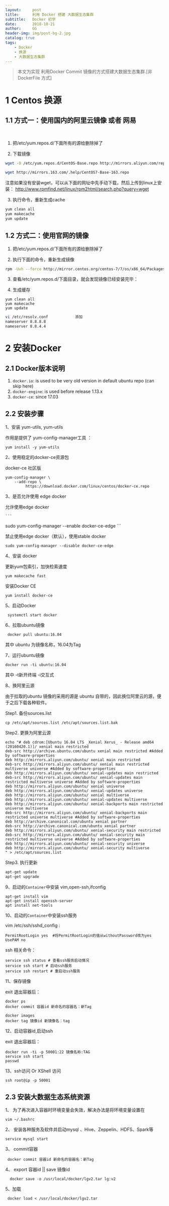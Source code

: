 ```yaml
---
layout:     post
title:      利用 Docker 搭建 大数据生态集群
subtitle:   Docker 初学
date:       2018-10-21
author:     GG
header-img: img/post-bg-2.jpg
catalog: true
tags:
    - Docker
    - 换源
    - 大数据生态集群
---
```




>
>  本文为实现 利用Docker Commit 镜像的方式搭建大数据生态集群.[非DockerFile 方式]
>

#	1 Centos 换源

## 1.1 方式一：使用国内的阿里云镜像 或者 网易
​	
1. 把/etc/yum.repos.d/下面所有的源给删除掉了 

2. 下载镜像 
  ```bash
  wget -O /etc/yum.repos.d/CentOS-Base.repo http://mirrors.aliyun.com/repo/Centos-7.repo  
  ```
  ``` bash
  wget http://mirrors.163.com/.help/CentOS7-Base-163.repo
  ```

  注意如果没有安装wget，可以从下面的网址中先手动下载，然后上传到linux上安装： 
  http://www.rpmfind.net/linux/rpm2html/search.php?query=wget 

3. 执行命令，重新生成cache 

  ```  bash
  yum clean all  
  yum makecache  
  yum update
  ```

## 1.2 方式二：使用官网的镜像 

1. 把/etc/yum.repos.d/下面所有的源给删除掉了 

2. 执行下面的命令，重新生成镜像 
  ```  bash
  rpm -Uvh --force http://mirror.centos.org/centos-7/7/os/x86_64/Packages/centos-release-7-4.1708.el7.centos.x86_64.rpm    
  ```

3. 查看/etc/yum.repos.d/下面目录，就会发现镜像已经安装完毕： 

4. 生成缓存 

  ```
  yum clean all  
  yum makecache  
  yum update
  ```

  [^Question]: 阿里云ECS之Centos7下载文件出现”wget: unable to resolve host address”:

  ``` bash
  vi /etc/resolv.conf            添加
  nameserver 8.8.8.8
  nameserver 8.8.4.4
  ```



# 2 安装Docker 

## 2.1 Docker版本说明 

1. `docker.io`: is used to be very old version in default ubuntu repo (can skip here)
2. `docker-engine`: is used before release 1.13.x
3. `docker-ce`: since 17.03



## 2.2 安装步骤

1、安装 yum-utils, yum-utils 

作用是提供了 yum-config-manager工具 ：

```
yum install -y yum-utils
```



2、使用稳定的docker-ce资源包 

docker-ce 社区版

```
yum-config-manager \
   	--add-repo \
  		 https://download.docker.com/linux/centos/docker-ce.repo
```



3、是否允许使用 edge docker

允许使用edge docker

    ```
sudo yum-config-manager --enable docker-ce-edge
    ```

禁止使用edge docker（默认），使用stable docker  

```
sudo yum-config-manager --disable docker-ce-edge
```



4、安装 docker 

更新yum包索引，加快检索速度 

```
yum makecache fast
```

安装Docker CE 

```
yum install docker-ce
```



5、启动Docker 

```
 systemctl start docker 
```



6、拉取ubuntu镜像 

```
 docker pull ubuntu:16.04
```

其中 ubuntu 为镜像名称，16.04为Tag   



7、运行ubuntu镜像 

```
docker run -ti ubuntu:16.04
```

其中    -t新开终端      -i交互式



8、换阿里云源 

由于拉取的ubuntu 镜像的采用的源是 ubuntu 自带的，因此换位阿里云的源，便于之后下载各种软件。

Step1. 备份sources.list  

```
cp /etc/apt/sources.list /etc/apt/sources.list.bak
```

Step2. 更换为阿里云源 

```
echo "# deb cdrom:[Ubuntu 16.04 LTS _Xenial Xerus_ - Release amd64 (20160420.1)]/ xenial main restricted
deb-src http://archive.ubuntu.com/ubuntu xenial main restricted #Added by software-properties
deb http://mirrors.aliyun.com/ubuntu/ xenial main restricted
deb-src http://mirrors.aliyun.com/ubuntu/ xenial main restricted multiverse universe #Added by software-properties
deb http://mirrors.aliyun.com/ubuntu/ xenial-updates main restricted
deb-src http://mirrors.aliyun.com/ubuntu/ xenial-updates main restricted multiverse universe #Added by software-properties
deb http://mirrors.aliyun.com/ubuntu/ xenial universe
deb http://mirrors.aliyun.com/ubuntu/ xenial-updates universe
deb http://mirrors.aliyun.com/ubuntu/ xenial multiverse
deb http://mirrors.aliyun.com/ubuntu/ xenial-updates multiverse
deb http://mirrors.aliyun.com/ubuntu/ xenial-backports main restricted universe multiverse
deb-src http://mirrors.aliyun.com/ubuntu/ xenial-backports main restricted universe multiverse #Added by software-properties
deb http://archive.canonical.com/ubuntu xenial partner
deb-src http://archive.canonical.com/ubuntu xenial partner
deb http://mirrors.aliyun.com/ubuntu/ xenial-security main restricted
deb-src http://mirrors.aliyun.com/ubuntu/ xenial-security main restricted multiverse universe #Added by software-properties
deb http://mirrors.aliyun.com/ubuntu/ xenial-security universe
deb http://mirrors.aliyun.com/ubuntu/ xenial-security multiverse
" > /etc/apt/sources.list
```

[^注意：]: echo &quot;**&quot; &gt; a.txt 覆写     echo &quot;**&quot; &gt;&gt; b.txt  末尾追加



Step3. 执行更新 

```bash
apt-get update   
apt-get upgrade
```



9、启动的`Container`中安装 vim,open-ssh,ifconfig 

```
apt-get install vim
apt-get install openssh-server
apt install net-tools
```



10、启动的`Container`中安装ssh服务 

vim /etc/ssh/sshd_config :

```
PermitRootLogin yes  #将PermitRootLogin的值从withoutPassword改为yes
UsePAM no
```

ssh 相关命令：

```
service ssh status # 查看ssh服务启动情况  
service ssh start # 启动ssh服务 
service ssh restart # 重启动ssh服务
```



11、保存镜像

exit  退出容器后：

```docker ps
docker ps
docker commit 容器id 新命名的容器名：新Tag
```

[^PS]: 修改镜像名字

```
docker images
docker tag 镜像id 新镜像名：tag
```



12、启动容器id,启动ssh 

exit  退出容器后：

```docker ps
docker run -ti -p 50001:22 镜像名称:TAG
service ssh start
passwd
```

[^ps]: -p 将镜像的 22 端口  映射为docker 所在容器的 50001 端口。



13、ssh访问 Or XShell 访问

```docker ps
ssh root@ip -p 50001
```



## 2.3 安装大数据生态系统资源 

1、 为了再次进入容器时环境变量会失效，解决办法是将环境变量设置在 

```
vim ~/.bashrc
```



2、 安装各种服务及软件并启动mysql 、Hive、Zeppelin、HDFS、Spark等

```
service mysql start
```



3、 commit容器 

```
 docker commit 容器id 新命名的容器名：新Tag
```



4、 export  容器id    ||    save  镜像id  

```
  docker save -o /usr/local/docker/lgv2.tar lg:v2
```



5、加载 

```
 docker load < /usr/local/docker/lgv2.tar
```

